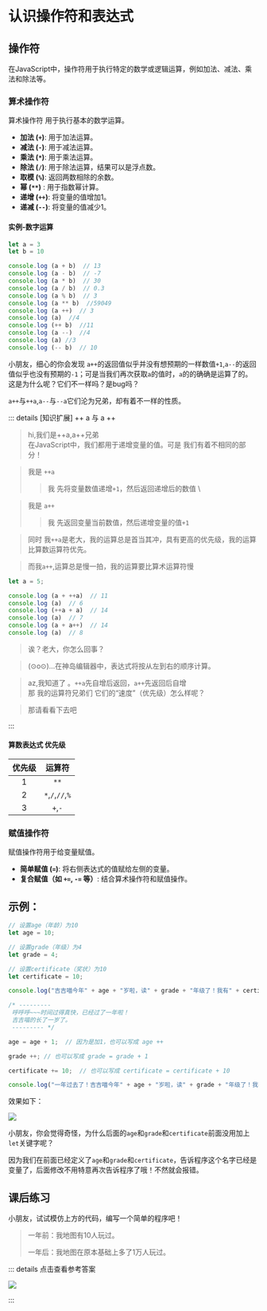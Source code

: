 # 认识操作符和表达式

## 操作符

在JavaScript中，操作符用于执行特定的数学或逻辑运算，例如加法、减法、乘法和除法等。

### 算术操作符
 算术操作符 用于执行基本的数学运算。

- **加法 (`+`)**: 用于加法运算。
- **减法 (`-`)**: 用于减法运算。
- **乘法 (`*`)**: 用于乘法运算。
- **除法 (`/`)**: 用于除法运算，结果可以是浮点数。
- **取模 (`%`)**: 返回两数相除的余数。
- **幂   (`**`)** : 用于指数幂计算。
- **递增 (`++`)**: 将变量的值增加1。
- **递减 (`--`)**: 将变量的值减少1。
#### 实例-**数字运算**
``` javascript 
let a = 3
let b = 10

console.log (a + b)  // 13
console.log (a - b)  // -7
console.log (a * b)  // 30
console.log (a / b)  // 0.3
console.log (a % b)  // 3
console.log (a ** b)  //59049
console.log (a ++)  // 3
console.log (a)  //4
console.log (++ b)  //11
console.log (a --)  //4
console.log (a) //3
console.log (-- b)  // 10
```
小朋友，细心的你会发现 `a++`的返回值似乎并没有想预期的一样数值`+1`,`a--`的返回值似乎也没有预期的`-1`；可是当我们再次获取`a`的值时，`a`的的确确是运算了的。这是为什么呢？它们不一样吗？是bug吗？

`a++`与`++a`,`a--`与`--a`它们沦为兄弟，却有着不一样的性质。

::: details  [知识扩展] ++ a 与 a ++


>hi,我们是++a,a++兄弟 \
在JavaScript中，我们都用于递增变量的值。可是 我们有着不相同的部分！

>我是 `++a` 
>> 我  先将变量数值递增`+1`，然后返回递增后的数值 \

>我是 `a++`
>> 我  先返回变量当前数值，然后递增变量的值`+1`

>同时 我`++a`是老大，我的运算总是首当其冲，具有更高的优先级，我的运算比算数运算符优先。

> 而我`a++`,运算总是慢一拍，我的运算要比算术运算符慢
``` javascript
let a = 5;

console.log (a + ++a)  // 11
console.log (a)  // 6
console.log (++a + a)  // 14
console.log (a)  // 7
console.log (a + a++)  // 14
console.log (a)  // 8
```
> 诶？老大，你怎么回事？

> (⊙o⊙)…在神岛编辑器中，表达式将按从左到右的顺序计算。

> az,我知道了 。`++a`先自增后返回，`a++`先返回后自增 \
> 那 我的运算符兄弟们 它们的“速度”（优先级）怎么样呢？

> 那请看看下去吧

::: 

#### 算数表达式 优先级

| 优先级 | 运算符
|:------:|:---------------------------------:|
|1|`**`|
|2|`*`,`/`,`//`,`%`|
|3|`+`,`-`|

### 赋值操作符
赋值操作符用于给变量赋值。

- **简单赋值 (`=`)**: 将右侧表达式的值赋给左侧的变量。
- **复合赋值（如 `+=`, `-=` 等）**: 结合算术操作符和赋值操作。


## 示例：
```javascript
// 设置age（年龄）为10
let age = 10;

// 设置grade（年级）为4
let grade = 4;

// 设置certificate（奖状）为10
let certificate = 10; 

console.log("吉吉喵今年" + age + "岁啦，读" + grade + "年级了！我有" + certificate + "张奖状。"); 

/* ---------
 呼呼呼~~~时间过得真快，已经过了一年啦！
 吉吉喵的长了一岁了。
 --------- */

age = age + 1;  // 因为是加1，也可以写成 age ++

grade ++; // 也可以写成 grade = grade + 1

certificate += 10;  // 也可以写成 certificate = certificate + 10

console.log("一年过去了！吉吉喵今年" + age + "岁啦，读" + grade + "年级了！我有" + certificate + "张奖状。"); 
```
效果如下：

![](/QQ20240918-164912.png)

小朋友，你会觉得奇怪，为什么后面的`age`和`grade`和`certificate`前面没用加上`let`关键字呢？

因为我们在前面已经定义了`age`和`grade`和`certificate`，告诉程序这个名字已经是变量了，后面修改不用特意再次告诉程序了哦！不然就会报错。
## 课后练习

小朋友，试试模仿上方的代码，编写一个简单的程序吧！
> 一年前：我地图有10人玩过。
>
> 一年后：我地图在原本基础上多了1万人玩过。

::: details 点击查看参考答案

![](/QQ20240918-171150.png)

::: 
